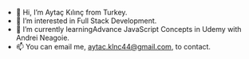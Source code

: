 - 👋 Hi, I’m Aytaç Kılınç from Turkey.
- 👀 I’m interested in Full Stack Development.
- 🌱 I’m currently learningAdvance JavaScript Concepts in Udemy with Andrei Neagoie.
- 📫 You can email me, aytac.klnc44@gmail.com, to contact.

<!---
mrtoc06/mrtoc06 is a ✨ special ✨ repository because its `README.md` (this file) appears on your GitHub profile.
You can click the Preview link to take a look at your changes.
--->
